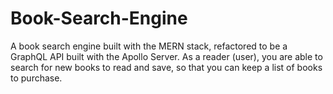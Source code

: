 # Book-Search-Engine
A book search engine built with the MERN stack, refactored to be a GraphQL API built with the Apollo Server.  As a reader (user), you are able to search for new books to read and save, so that you can keep a list of books to purchase.
